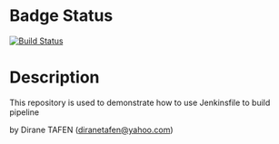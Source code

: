 # Badge Status
[![Build Status](http://ec2-54-164-123-200.compute-1.amazonaws.com/job/student-list/badge/icon)](http://ec2-54-164-123-200.compute-1.amazonaws.com/job/student-list/)

# Description

This repository is used to demonstrate how to use Jenkinsfile to build pipeline

by Dirane TAFEN (diranetafen@yahoo.com)
